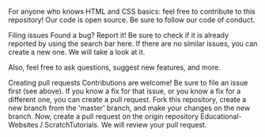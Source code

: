 For anyone who knows HTML and CSS basics: feel free to contribute to this repository! Our code is open source. Be sure to follow our code of conduct.

Filing issues
Found a bug? Report it! Be sure to check if it is already reported by using the search bar here. If there are no similar issues, you can create a new one. We will take a look at it.

Also, feel free to ask questions, suggest new features, and more.

Creating pull requests
Contributions are welcome! Be sure to file an issue first (see above). If you know a fix for that issue, or you know a fix for a different one, you can create a pull request. Fork this repository, create a new branch from the 'master' branch, and make your changes on the new branch. Now, create a pull request on the origin repository Educational-Websites
/
ScratchTutorials. We will review your pull request.
